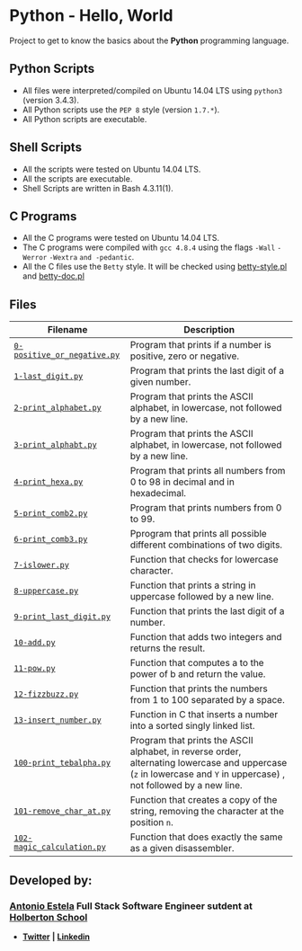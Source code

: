 # **Python - Hello, World**

Project to get to know the basics about the **Python** programming language.

## Python Scripts

- All files were interpreted/compiled on Ubuntu 14.04 LTS using `python3` (version 3.4.3).
- All Python scripts use the `PEP 8` style (version `1.7.*`).
- All Python scripts are executable.

## Shell Scripts

- All the scripts were tested on Ubuntu 14.04 LTS.
- All the scripts are executable.
- Shell Scripts are written in Bash 4.3.11(1).

## C Programs

- All the C programs were tested on Ubuntu 14.04 LTS.
- The C programs were compiled with `gcc 4.8.4` using the flags `-Wall` `-Werror` `-Wextra` `and -pedantic`.
- All the C files use the `Betty` style. It will be checked using [betty-style.pl](https://github.com/holbertonschool/Betty/blob/master/betty-style.pl) and [betty-doc.pl](https://github.com/holbertonschool/Betty/blob/master/betty-doc.pl)

## Files

| Filename                                                     | Description                                                  |
| ------------------------------------------------------------ | ------------------------------------------------------------ |
| [`0-positive_or_negative.py`](https://github.com/AntonioEstela/holbertonschool-higher_level_programming/blob/master/0x01-python-if_else_loops_functions/0-positive_or_negative.py) | Program that prints if a number is positive, zero or negative. |
| [`1-last_digit.py`](https://github.com/AntonioEstela/holbertonschool-higher_level_programming/blob/master/0x01-python-if_else_loops_functions/1-last_digit.py) | Program that prints the last digit of a given number. |
| [`2-print_alphabet.py`](https://github.com/AntonioEstela/holbertonschool-higher_level_programming/blob/master/0x01-python-if_else_loops_functions/2-print_alphabet.py) | Program that prints the ASCII alphabet, in lowercase, not followed by a new line. |
| [`3-print_alphabt.py`](https://github.com/AntonioEstela/holbertonschool-higher_level_programming/blob/master/0x01-python-if_else_loops_functions/3-print_alphabt.py) | Program that prints the ASCII alphabet, in lowercase, not followed by a new line. |
| [`4-print_hexa.py`](https://github.com/AntonioEstela/holbertonschool-higher_level_programming/blob/master/0x01-python-if_else_loops_functions/4-print_hexa.py) | Program that prints all numbers from 0 to 98 in decimal and in hexadecimal. |
| [`5-print_comb2.py`](https://github.com/AntonioEstela/holbertonschool-higher_level_programming/blob/master/0x00-python-hello_world/5-print_string.py) | Program that prints numbers from 0 to 99. |
| [`6-print_comb3.py`](https://github.com/AntonioEstela/holbertonschool-higher_level_programming/blob/master/0x01-python-if_else_loops_functions/6-print_comb3.py) | Pprogram that prints all possible different combinations of two digits. |
| [`7-islower.py`](https://github.com/AntonioEstela/holbertonschool-higher_level_programming/blob/master/0x01-python-if_else_loops_functions/7-islower.py) | Function that checks for lowercase character. |
| [`8-uppercase.py`](https://github.com/AntonioEstela/holbertonschool-higher_level_programming/blob/master/0x01-python-if_else_loops_functions/8-uppercase.py) | Function that prints a string in uppercase followed by a new line. |
| [`9-print_last_digit.py`](https://github.com/AntonioEstela/holbertonschool-higher_level_programming/blob/master/0x01-python-if_else_loops_functions/9-print_last_digit.py) | Function that prints the last digit of a number. |
| [`10-add.py`](https://github.com/AntonioEstela/holbertonschool-higher_level_programming/blob/master/0x01-python-if_else_loops_functions/10-add.py) | Function that adds two integers and returns the result. |
| [`11-pow.py`](https://github.com/AntonioEstela/holbertonschool-higher_level_programming/blob/master/0x01-python-if_else_loops_functions/11-pow.py) | Function that computes a to the power of b and return the value. |
| [`12-fizzbuzz.py`](https://github.com/AntonioEstela/holbertonschool-higher_level_programming/blob/master/0x01-python-if_else_loops_functions/12-fizzbuzz.py) | Function that prints the numbers from 1 to 100 separated by a space. |
| [`13-insert_number.py`](https://github.com/AntonioEstela/holbertonschool-higher_level_programming/blob/master/0x01-python-if_else_loops_functions/13-insert_number.c) | Function in C that inserts a number into a sorted singly linked list. |
| [`100-print_tebalpha.py`](https://github.com/AntonioEstela/holbertonschool-higher_level_programming/blob/master/0x01-python-if_else_loops_functions/100-print_tebahpla.py) | Program that prints the ASCII alphabet, in reverse order, alternating lowercase and uppercase (`z` in lowercase and `Y` in uppercase) , not followed by a new line. |
| [`101-remove_char_at.py`](https://github.com/AntonioEstela/holbertonschool-higher_level_programming/blob/master/0x01-python-if_else_loops_functions/101-remove_char_at.py) | Function that creates a copy of the string, removing the character at the position `n`. |
| [`102-magic_calculation.py`](https://github.com/AntonioEstela/holbertonschool-higher_level_programming/blob/master/0x01-python-if_else_loops_functions/102-magic_calculation.py) | Function that does exactly the same as a given disassembler. |


## Developed by:

### [**Antonio Estela**](https://github.com/AntonioEstela) Full Stack Software Engineer sutdent at [**Holberton School**](https://www.holbertonschool.com/)

- [**Twitter**](https://twitter.com/Antonio__Estela) **|** [**Linkedin**](https://www.linkedin.com/in/antonio-josé-estela-7b2a64156/)